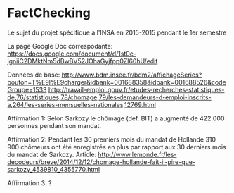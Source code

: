 # FactChecking
Le sujet du projet spécifique à l'INSA en 2015-2015 pendant le 1er semestre

La page Google Doc correspodante: https://docs.google.com/document/d/1st0c-jgniiC2DMktNm5dBwBV52JOhaGyjfpp0Zl60hU/edit

Données de base:
http://www.bdm.insee.fr/bdm2/affichageSeries?bouton=T%E9l%E9charger&idbank=001688358&idbank=001688526&codeGroupe=1533
http://travail-emploi.gouv.fr/etudes-recherches-statistiques-de,76/statistiques,78/chomage,79/les-demandeurs-d-emploi-inscrits-a,264/les-series-mensuelles-nationales,12769.html

Affirmation 1: Selon Sarkozy le chômage (def. BIT) a augmenté de 422 000 personnes pendant son mandat.

Affirmation 2: Pendant les 30 premiers mois du mandat de Hollande 310 900 chômeurs ont été enregistrés en plus par rapport aux 30 derniers mois du mandat de Sarkozy.
Article: http://www.lemonde.fr/les-decodeurs/breve/2014/12/12/chomage-hollande-fait-il-pire-que-sarkozy_4539810_4355770.html

Affirmation 3: ?
